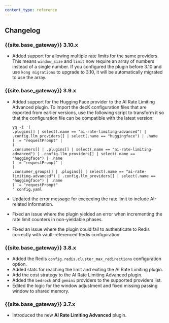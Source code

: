 ```yaml
---
content_type: reference
---
```


## Changelog

### {{site.base_gateway}} 3.10.x
* Added support for allowing multiple rate limits for the same providers. This means `window_size` and `limit` now require an array of numbers instead of a single number. If you configured the plugin before 3.10 and use `kong migrations` to upgrade to 3.10, it will be automatically migrated to use the array.

### {{site.base_gateway}} 3.9.x
* Added support for the Hugging Face provider to the AI Rate Limiting Advanced plugin.
  To import the decK configuration files that are exported from earlier versions, use the following script to transform it so that the configuration file can be compatible with the latest version:

  ```
  yq -i '(
  .plugins[] | select(.name == "ai-rate-limiting-advanced") | .config.llm_providers[] | select(.name == "huggingface") | .name
  ) |= "requestPrompt" |
  (
  .consumers[] | .plugins[] | select(.name == "ai-rate-limiting-advanced") | .config.llm_providers[] | select(.name == "huggingface") | .name
  ) |= "requestPrompt" |
  (
  .consumer_groups[] | .plugins[] | select(.name == "ai-rate-limiting-advanced") | .config.llm_providers[] | select(.name == "huggingface") | .name
  ) |= "requestPrompt"
  ' config.yaml
  ```

* Updated the error message for exceeding the rate limit to include AI-related information.
* Fixed an issue where the plugin yielded an error when incrementing the rate limit counters in non-yieldable phases.
* Fixed an issue where the plugin could fail to authenticate to Redis correctly with vault-referenced Redis configuration.

### {{site.base_gateway}} 3.8.x
* Added the Redis `config.redis.cluster_max_redirections` configuration option.
* Added stats for reaching the limit and exiting the AI Rate Limiting plugin.
* Add the cost strategy to the AI Rate Limiting Advanced plugin.
* Added the `bedrock` and `gemini` providers to the supported providers list.
* Edited the logic for the window adjustment and fixed missing passing window to shared memory.

### {{site.base_gateway}} 3.7.x

* Introduced the new **AI Rate Limiting Advanced** plugin.